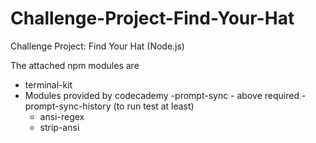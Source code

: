 # Challenge-Project-Find-Your-Hat
Challenge Project: Find Your Hat (Node.js)

The attached npm modules are
 - terminal-kit
 - Modules provided by codecademy
 	-prompt-sync
 		- above required - prompt-sync-history (to run test at least)
	- ansi-regex
	- strip-ansi


